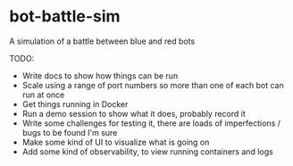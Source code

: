 # bot-battle-sim
A simulation of a battle between blue and red bots

TODO:

- Write docs to show how things can be run
- Scale using a range of port numbers so more than one of each bot can run at once
- Get things running in Docker
- Run a demo session to show what it does, probably record it
- Write some challenges for testing it, there are loads of imperfections / bugs to be found I'm sure
- Make some kind of UI to visualize what is going on
- Add some kind of observability, to view running containers and logs
